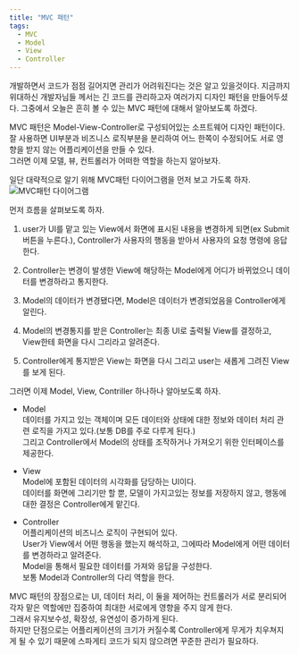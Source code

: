 ```yaml
---
title: "MVC 패턴"
tags:
  - MVC
  - Model
  - View
  - Controller
---
```


개발하면서 코드가 점점 길어지면 관리가 어려워진다는 것은 알고 있을것이다. 지금까지 위대하신 개발자님들 께서는 긴 코드를 관리하고자 여러가지 디자인 패턴을 만들어두셨다. 그중에서 오늘은 흔히 볼 수 있는 MVC 패턴에 대해서 알아보도록 하겠다.  

MVC 패턴은 Model-View-Controller로 구성되어있는 소프트웨어 디자인 패턴이다. 잘 사용하면 UI부분과 비즈니스 로직부분을 분리하여 어느 한쪽이 수정되어도 서로 영향을 받지 않는 어플리케이션을 만들 수 있다.  
그러면 이제 모델, 뷰, 컨트롤러가 어떠한 역할을 하는지 알아보자.  

일단 대략적으로 알기 위해 MVC패턴 다이어그램을 먼저 보고 가도록 하자.  
![MVC패턴 다이어그램](https://upload.wikimedia.org/wikipedia/commons/thumb/5/53/Router-MVC-DB.svg/300px-Router-MVC-DB.svg.png)  

먼저 흐름을 살펴보도록 하자.  
1. user가 UI를 맡고 있는 View에서 화면에 표시된 내용을 변경하게 되면(ex Submit 버튼을 누른다.), Controller가 사용자의 행동을 받아서 사용자의 요청 명령에 응답한다.  

2. Controller는 변경이 발생한 View에 해당하는 Model에게 어디가 바뀌었으니 데이터를 변경하라고 통지한다.  

3. Model의 데이터가 변경됐다면, Model은 데이터가 변경되었음을 Controller에게 알린다.  

4. Model의 변경통지를 받은 Controller는 최종 UI로 출력될 View를 결정하고, View한테 화면을 다시 그리라고 알려준다.  

5. Controller에게 통지받은 View는 화면을 다시 그리고 user는 새롭게 그려진 View를 보게 된다.  

그러면 이제 Model, View, Contriller 하나하나 알아보도록 하자.  

- Model  
  데이터를 가지고 있는 객체이며 모든 데이터와 상태에 대한 정보와 데이터 처리 관련 로직을 가지고 있다.(보통 DB를 주로 다루게 된다.)  
  그리고 Controller에서 Model의 상태를 조작하거나 가져오기 위한 인터페이스를 제공한다.  
  
- View  
  Model에 포함된 데이터의 시각화를 담당하는 UI이다.  
  데이터를 화면에 그리기만 할 뿐, 모델이 가지고있는 정보를 저장하지 않고, 행동에 대한 결정은 Controller에게 맡긴다.  
  
- Controller  
  어플리케이션의 비즈니스 로직이 구현되어 있다.  
  User가 View에서 어떤 행동을 했는지 해석하고, 그에따라 Model에게 어떤 데이터를 변경하라고 알려준다.  
  Model을 통해서 필요한 데이터를 가져와 응답을 구성한다.  
  보통 Model과 Controller의 다리 역할을 한다.  
  
MVC 패턴의 장점으로는 UI, 데이터 처리, 이 둘을 제어하는 컨트롤러가 서로 분리되어 각자 맡은 역할에만 집중하여 최대한 서로에게 영향을 주지 않게 한다.  
그래서 유지보수성, 확장성, 유연성이 증가하게 된다.  
하지만 단점으로는 어플리케이션의 크기가 커질수록 Controller에게 무게가 치우쳐지게 될 수 있기 때문에 스파게티 코드가 되지 않으려면 꾸준한 관리가 필요하다.  
